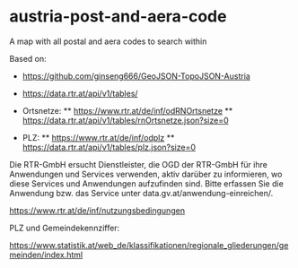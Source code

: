 # austria-post-and-aera-code
A map with all postal and aera codes to search within


Based on:
* https://github.com/ginseng666/GeoJSON-TopoJSON-Austria
* https://data.rtr.at/api/v1/tables/

* Ortsnetze:
** https://www.rtr.at/de/inf/odRNOrtsnetze
** https://data.rtr.at/api/v1/tables/rnOrtsnetze.json?size=0

* PLZ:
** https://www.rtr.at/de/inf/odplz
** https://data.rtr.at/api/v1/tables/plz.json?size=0


Die RTR-GmbH ersucht Dienstleister, die OGD der RTR-GmbH für ihre Anwendungen und Services verwenden, aktiv darüber zu informieren, wo diese Services und Anwendungen aufzufinden sind. Bitte erfassen Sie die Anwendung bzw. das Service unter data.gv.at/anwendung-einreichen/.

https://www.rtr.at/de/inf/nutzungsbedingungen


PLZ und Gemeindekennziffer:

https://www.statistik.at/web_de/klassifikationen/regionale_gliederungen/gemeinden/index.html



